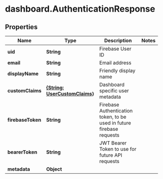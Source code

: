 # dashboard.AuthenticationResponse

## Properties
Name | Type | Description | Notes
------------ | ------------- | ------------- | -------------
**uid** | **String** | Firebase User ID | 
**email** | **String** | Email address | 
**displayName** | **String** | Friendly display name | 
**customClaims** | [**{String: UserCustomClaims}**](UserCustomClaims.md) | Dashboard specific user metadata | 
**firebaseToken** | **String** | Firebase Authentication token, to be used in future firebase requests | 
**bearerToken** | **String** | JWT Bearer Token to use for future API requests | 
**metadata** | **Object** |  | 


